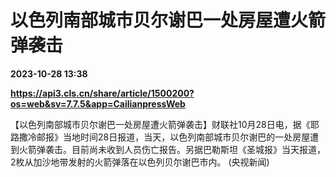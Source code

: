 # 以色列南部城市贝尔谢巴一处房屋遭火箭弹袭击

**2023-10-28 13:38**

**https://api3.cls.cn/share/article/1500200?os=web&sv=7.7.5&app=CailianpressWeb**

【以色列南部城市贝尔谢巴一处房屋遭火箭弹袭击】财联社10月28日电，据《耶路撒冷邮报》当地时间28日报道，当天，以色列南部城市贝尔谢巴的一处房屋遭到火箭弹袭击。目前尚未收到人员伤亡报告。另据巴勒斯坦《圣城报》当天报道，2枚从加沙地带发射的火箭弹落在以色列贝尔谢巴市内。 (央视新闻)